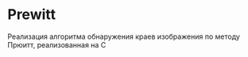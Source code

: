 Prewitt
=======

Реализация алгоритма обнаружения краев изображения по методу Прюитт, реализованная на C